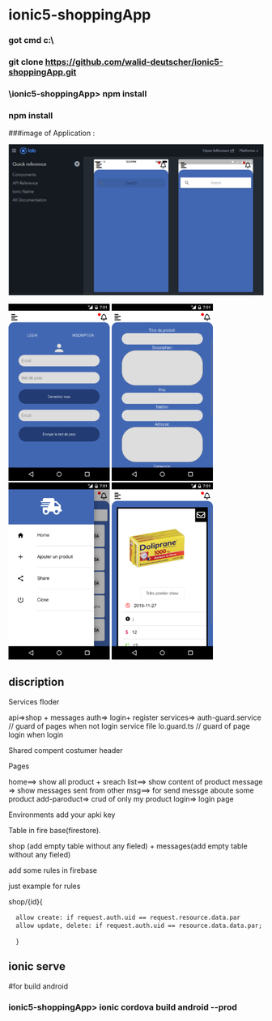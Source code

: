 

# ionic5-shoppingApp

 


### got cmd  c:\
 ### git clone   https://github.com/walid-deutscher/ionic5-shoppingApp.git

### \ionic5-shoppingApp> npm install

### npm install


###image of Application :

![ionic5-shoppingApp](https://raw.githubusercontent.com/walid-deutscher/ionic5-shoppingApp/master/images/01.png)

<img src='https://raw.githubusercontent.com/walid-deutscher/ionic5-shoppingApp/master/images/1%20(4).png' width='200px' height='350px'>

<img src='https://raw.githubusercontent.com/walid-deutscher/ionic5-shoppingApp/master/images/1%20(5).png' width='200px' height='350px'>


<img src='https://raw.githubusercontent.com/walid-deutscher/ionic5-shoppingApp/master/images/1%20(2).png' width='200px' height='350px'>


<img src='https://raw.githubusercontent.com/walid-deutscher/ionic5-shoppingApp/master/images/1%20(3).png' width='200px' height='350px'>










## discription



Services floder

api=>shop  + messages
auth=> login+ register
services=> auth-guard.service // guard of pages when not login
service file
lo.guard.ts // guard of page login  when  login



Shared compent
costumer header


Pages

home==> show all product + sreach 
list==> show content of product
message => show messages sent  from other
msg==>  for send messge aboute some product
add-paroduct=> crud of only my product
login=> login page


Environments
add your apki key





Table in fire base(firestore).

   shop (add empty table without any fieled)
      +
   messages(add empty table without any fieled)




add some rules in firebase




just example for rules


shop/{id}{
       
      allow create: if request.auth.uid == request.resource.data.par  
      allow update, delete: if request.auth.uid == resource.data.data.par;

	  }










## ionic serve



#for build  android

### ionic5-shoppingApp>  ionic cordova build android --prod








 

